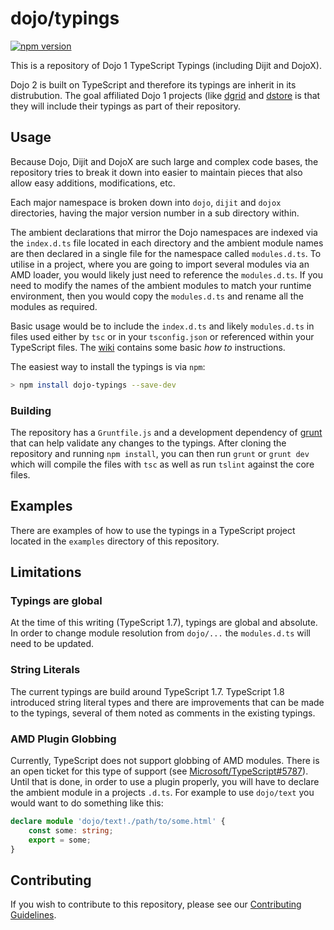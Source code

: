# dojo/typings

[![npm version](https://badge.fury.io/js/dojo-typings.svg)](http://badge.fury.io/js/dojo-typings)

This is a repository of Dojo 1 TypeScript Typings (including Dijit and DojoX).

Dojo 2 is built on TypeScript and therefore its typings are inherit in its distrubution.
The goal affiliated Dojo 1 projects (like [dgrid](http://dgrid.io/) and
[dstore](http://dstorejs.io/) is that they will include their typings as part of
their repository.

## Usage

Because Dojo, Dijit and DojoX are such large and complex code bases, the repository
tries to break it down into easier to maintain pieces that also allow easy additions,
modifications, etc.

Each major namespace is broken down into `dojo`, `dijit` and `dojox` directories, having
the major version number in a sub directory within.

The ambient declarations that mirror the Dojo namespaces are indexed via the `index.d.ts`
file located in each directory and the ambient module names are then declared in a single
file for the namespace called `modules.d.ts`.  To utilise in a project, where you are
going to import several modules via an AMD loader, you would likely just need to reference
the `modules.d.ts`.  If you need to modify the names of the ambient modules to match your
runtime environment, then you would copy the `modules.d.ts` and rename all the modules as
required.

Basic usage would be to include the `index.d.ts` and likely `modules.d.ts` in files used
either by `tsc` or in your `tsconfig.json` or referenced within your TypeScript files.
The [wiki](https://github.com/dojo/typings/wiki) contains some basic *how to* instructions.

The easiest way to install the typings is via `npm`:

```sh
> npm install dojo-typings --save-dev
```

### Building

The repository has a `Gruntfile.js` and a development dependency of [grunt](http://gruntjs.com/)
that can help validate any changes to the typings.  After cloning the repository and running
`npm install`, you can then run `grunt` or `grunt dev` which will compile the files with
`tsc` as well as run `tslint` against the core files.

## Examples

There are examples of how to use the typings in a TypeScript project located in
the `examples` directory of this repository.

## Limitations

### Typings are global

At the time of this writing (TypeScript 1.7), typings are global and absolute. In order
to change module resolution from `dojo/...` the `modules.d.ts` will need to be updated.

### String Literals

The current typings are build around TypeScript 1.7.  TypeScript 1.8 introduced string
literal types and there are improvements that can be made to the typings, several of
them noted as comments in the existing typings.

### AMD Plugin Globbing

Currently, TypeScript does not support globbing of AMD modules.  There is an open ticket
for this type of support (see [Microsoft/TypeScript#5787](https://github.com/Microsoft/TypeScript/issues/5787)).
Until that is done, in order to use a plugin properly, you will have to declare the
ambient module in a projects `.d.ts`.  For example to use `dojo/text` you would want
to do something like this:

```typescript
declare module 'dojo/text!./path/to/some.html' {
    const some: string;
    export = some;
}
```

## Contributing

If you wish to contribute to this repository, please see our
[Contributing Guidelines](CONTRIBUTING.md).
